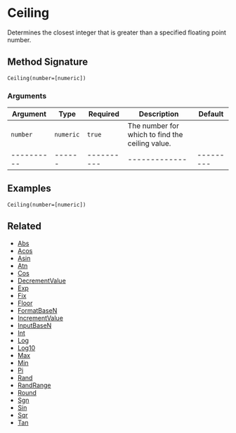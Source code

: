 # Ceiling

Determines the closest integer that is greater than a specified floating point number.

## Method Signature

```
Ceiling(number=[numeric])
```

### Arguments

| Argument   | Type      | Required   | Description                                     | Default   |
| ---------- | --------- | ---------- | ----------------------------------------------- | --------- |
| `number`   | `numeric` | `true`     | The number for which to find the ceiling value. |           |
| ---------- | ------    | ---------- | -------------                                   | --------- |

## Examples

```
Ceiling(number=[numeric])
```

## Related

* [Abs](abs.md)
* [Acos](acos.md)
* [Asin](asin.md)
* [Atn](atn.md)
* [Cos](cos.md)
* [DecrementValue](decrementvalue.md)
* [Exp](exp.md)
* [Fix](fix.md)
* [Floor](floor.md)
* [FormatBaseN](formatbasen.md)
* [IncrementValue](incrementvalue.md)
* [InputBaseN](inputbasen.md)
* [Int](int.md)
* [Log](log.md)
* [Log10](log10.md)
* [Max](max.md)
* [Min](min.md)
* [Pi](pi.md)
* [Rand](rand.md)
* [RandRange](randrange.md)
* [Round](round.md)
* [Sgn](sgn.md)
* [Sin](sin.md)
* [Sqr](sqr.md)
* [Tan](tan.md)
